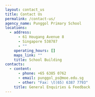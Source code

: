 ```yaml
---
layout: contact_us
title: Contact Us
permalink: /contact-us/
agency_name: Punggol Primary School
locations:
  - address:
      - 61 Hougang Avenue 8
      - Singapore 538787
      - ""
    operating_hours: []
    maps_link: ""
    title: School Building
contacts:
  - content:
      - phone: +65 6385 0762
      - email: punggol_ps@moe.edu.sg
      - other: "Fax: \t(65) 6387 7793"
    title: General Enquiries & Feedback
---
```

